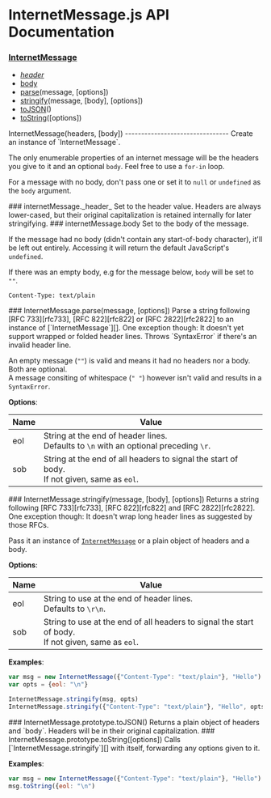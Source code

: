 InternetMessage.js API Documentation
====================================
### [InternetMessage](#InternetMessage)
- [_header_](#internetMessage._header_)
- [body](#internetMessage.body)
- [parse](#InternetMessage.parse)(message, [options])
- [stringify](#InternetMessage.stringify)(message, [body], [options])
- [toJSON](#InternetMessage.prototype.toJSON)()
- [toString](#InternetMessage.prototype.toString)([options])


<a name="InternetMessage" />
InternetMessage(headers, [body])
--------------------------------
Create an instance of `InternetMessage`.

The only enumerable properties of an internet message will be the headers
you give to it and an optional `body`. Feel free to use a `for-in` loop.

For a message with no body, don't pass one or set it to `null` or
`undefined` as the `body` argument.

[rfc733]: https://tools.ietf.org/html/rfc733
[rfc822]: https://tools.ietf.org/html/rfc822
[rfc2822]: https://tools.ietf.org/html/rfc2822
[`InternetMessage`]: #InternetMessage
[`InternetMessage.stringify`]: #InternetMessage.stringify

<a name="internetMessage._header_" />
### internetMessage._header_
Set to the header value.  
Headers are always lower-cased, but their original capitalization is
retained internally for later stringifying.

<a name="internetMessage.body" />
### internetMessage.body
Set to the body of the message.

If the message had no body (didn't contain any start-of-body character),
it'll be left out entirely. Accessing it will return the default
JavaScript's `undefined`.

If there was an empty body, e.g for the message below, `body` will be set to
`""`.
```
Content-Type: text/plain

```

<a name="InternetMessage.parse" />
### InternetMessage.parse(message, [options])
Parse a string following [RFC 733][rfc733], [RFC 822][rfc822] or
[RFC 2822][rfc2822] to an instance of [`InternetMessage`][].  
One exception though: It doesn't yet support wrapped or folded header
lines.  
Throws `SyntaxError` if there's an invalid header line.

An empty message (`""`) is valid and means it had no headers nor a body.
Both are optional.  
A message consiting of whitespace (`" "`) however isn't valid and results in
a `SyntaxError`.

**Options**:

Name | Value
-----|------
eol  | String at the end of header lines.<br>Defaults to `\n` with an optional preceding `\r`.
sob  | String at the end of all headers to signal the start of body.<br>If not given, same as `eol`.

<a name="InternetMessage.stringify" />
### InternetMessage.stringify(message, [body], [options])
Returns a string following [RFC 733][rfc733], [RFC 822][rfc822] and
[RFC 2822][rfc2822].  
One exception though: It doesn't wrap long header lines as suggested by
those RFCs.

Pass it an instance of [`InternetMessage`][] or a plain object of headers
and a body.

**Options**:

Name | Value
-----|------
eol  | String to use at the end of header lines.<br>Defaults to `\r\n`.
sob  | String to use at the end of all headers to signal the start of body.<br>If not given, same as `eol`.

**Examples**:
```javascript
var msg = new InternetMessage({"Content-Type": "text/plain"}, "Hello")
var opts = {eol: "\n"}

InternetMessage.stringify(msg, opts)
InternetMessage.stringify({"Content-Type": "text/plain"}, "Hello", opts)
```

<a name="InternetMessage.prototype.toJSON" />
### InternetMessage.prototype.toJSON()
Returns a plain object of headers and `body`.  
Headers will be in their original capitalization.

<a name="InternetMessage.prototype.toString" />
### InternetMessage.prototype.toString([options])
Calls [`InternetMessage.stringify`][] with itself, forwarding any options
given to it.

**Examples**:
```javascript
var msg = new InternetMessage({"Content-Type": "text/plain"}, "Hello")
msg.toString({eol: "\n")
```

